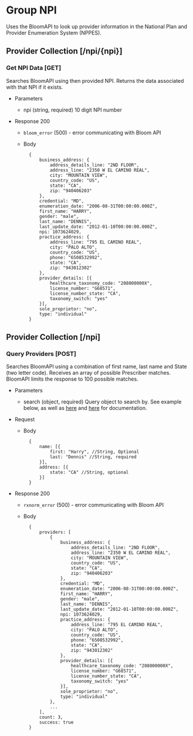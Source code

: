 # Group NPI
Uses the BloomAPI to look up provider information in the National Plan and Provider Enumeration System (NPPES).

## Provider Collection [/npi/{npi}]
### Get NPI Data [GET]
Searches BloomAPI using then provided NPI. Returns the data associated with that NPI if it exists.

+ Parameters
    + npi (string, required)
        10 digit NPI number

+ Response 200
    + `bloom_error` (500) - error communicating with Bloom API

    + Body

            {
                business_address: {
                    address_details_line: "2ND FLOOR",
                    address_line: "2350 W EL CAMINO REAL",
                    city: "MOUNTAIN VIEW",
                    country_code: "US",
                    state: "CA",
                    zip: "940406203"
                },
                credential: "MD",
                enumeration_date: "2006-08-31T00:00:00.000Z",
                first_name: "HARRY",
                gender: "male",
                last_name: "DENNIS",
                last_update_date: "2012-01-10T00:00:00.000Z",
                npi: 1073624029,
                practice_address: {
                    address_line: "795 EL CAMINO REAL",
                    city: "PALO ALTO",
                    country_code: "US",
                    phone: "6508532992",
                    state: "CA",
                    zip: "943012302"
                },
                provider_details: [{
                    healthcare_taxonomy_code: "208000000X",
                    license_number: "G68571",
                    license_number_state: "CA",
                    taxonomy_switch: "yes"
                }],
                sole_proprietor: "no",
                type: "individual"
            }

## Provider Collection [/npi]
### Query Providers [POST]
Searches BloomAPI using a combination of first name, last name and State (two letter code). Receives an
array of possible Prescriber matches. BloomAPI limits the response to 100 possible matches.

+ Parameters
    + search (object, required)
        Query object to search by. See example below, as well as [here](https://github.com/amida-tech/npi-js)
        and [here](https://www.bloomapi.com/documentation/public-data/) for documentation.

+ Request
    + Body

            {
                name: [{
                    first: "Harry", //String, Optional
                    last: "Dennis" //String, required
                }],
                address: [{
                    state: "CA" //String, optional
                }]
            }

+ Response 200
    + `rxnorm_error` (500) - error communicating with Bloom API

    + Body

            {
                providers: [ 
                    {
                        business_address: {
                            address_details_line: "2ND FLOOR",
                            address_line: "2350 W EL CAMINO REAL",
                            city: "MOUNTAIN VIEW",
                            country_code: "US",
                            state: "CA",
                            zip: "940406203"
                        },
                        credential: "MD",
                        enumeration_date: "2006-08-31T00:00:00.000Z",
                        first_name: "HARRY",
                        gender: "male",
                        last_name: "DENNIS",
                        last_update_date: "2012-01-10T00:00:00.000Z",
                        npi: 1073624029,
                        practice_address: {
                            address_line: "795 EL CAMINO REAL",
                            city: "PALO ALTO",
                            country_code: "US",
                            phone: "6508532992",
                            state: "CA",
                            zip: "943012302"
                        },
                        provider_details: [{
                            healthcare_taxonomy_code: "208000000X",
                            license_number: "G68571",
                            license_number_state: "CA",
                            taxonomy_switch: "yes"
                        }],
                        sole_proprietor: "no",
                        type: "individual"
                    },
                    ...
                ],
                count: 3,
                success: true
            }

